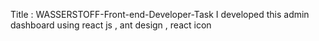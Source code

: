 Title : WASSERSTOFF-Front-end-Developer-Task
I developed this admin dashboard using react js , ant design , react icon 
